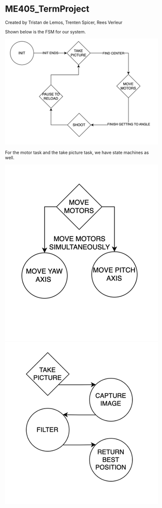 # ME405_TermProject
Created by Tristan de Lemos, Trenten Spicer, Rees Verleur

Shown below is the FSM for our system.

![alt text](State_Diagram.png)

For the motor task and the take picture task, we have state machines as well.

![alt text](motor_task.png)
![alt text](picture_task.png)
